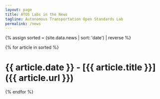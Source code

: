 ```yaml
---
layout: page
title: ATOS Labs in the News
tagline: Autonomous Transportation Open Standards Lab
permalink: /news
---
```


{% assign sorted = (site.data.news | sort: 'date') | reverse %}

{% for article in sorted %}

# {{ article.date }} - [{{ article.title }}]({{ article.url }})

{% endfor %}
